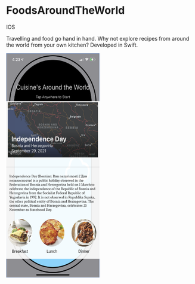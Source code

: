 # FoodsAroundTheWorld
IOS

Travelling and food go hand in hand. Why not explore recipes from around the world from your own kitchen? Developed in Swift.

<img src="https://github.com/Rywells88/FoodsAroundTheWorld/blob/main/IMG_6353.PNG" width="250" height="600"/>
